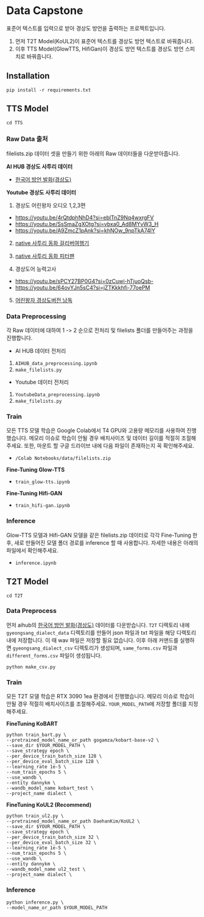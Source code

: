 # Data Capstone
표준어 텍스트를 입력으로 받아 경상도 방언을 출력하는 프로젝트입니다.

1. 먼저 T2T Model(KoUL2)이 표준어 텍스트를 경상도 방언 텍스트로 바꿔줍니다.
2. 이후 TTS Model(GlowTTS, HifiGan)이 경상도 방언 텍스트를 경상도 방언 스피치로 바꿔줍니다.

## Installation
```
pip install -r requirements.txt
```

## TTS Model
```
cd TTS
```
### Raw Data 출처
filelists.zip 데이터 셋을 만들기 위한 아래의 Raw 데이터들을 다운받아줍니다.

<strong>AI HUB 경상도 사투리 데이터</strong>

- [한국어 방언 발화(경상도)](https://aihub.or.kr/aihubdata/data/view.do?currMenu=115&topMenu=100&aihubDataSe=data&dataSetSn=119)

<strong>Youtube 경상도 사투리 데이터</strong>

1) 경상도 어린왕자 오디오 1,2,3편
- https://youtu.be/4rQtdphNhD4?si=eblTnZ9Nq4wxrgFV
- https://youtu.be/SsSmaZgXOtg?si=vbxa0_Ad8MYvW3_H
- https://youtu.be/A9ZmcZ1pAnk?si=khNOw_9npTkA74lY

2. [native 사투리 동화 걸리버여행기](https://youtu.be/1XtUcImoshA?si=UBG_XEnGM64RwoBk)

3. [native 사투리 동화 피터팬](https://youtu.be/yKAtALhzpco?si=ge5Vd4D_coJtMuXe)

4. 경상도어 능력고사
- https://youtu.be/sPCY27BP0G4?si=0zCuwi-hTjuoQsb-
- https://youtu.be/64ovYJn5sC4?si=jZTKkkhfi-77oePM

5. [어린왕자 경상도버전 낭독](https://youtu.be/ic0SWQIgy2E?si=nR61ZYqtkUiP1_mD)

### Data Preprocessing
각 Raw 데이터에 대하여 1 -> 2 순으로 전처리 및 filelists 폴더를 만들어주는 과정을 진행합니다.

- AI HUB 데이터 전처리
1) `AIHUB_data_preprocessing.ipynb`
2) `make_filelists.py`

- Youtube 데이터 전처리
1) `YoutubeData_preprocessing.ipynb`
2) `make_filelists.py`

### Train
모든 TTS 모델 학습은 Google Colab에서 T4 GPU와 고용량 메모리를 사용하여 진행했습니다. 메모리 이슈로 학습이 안될 경우 배치사이즈 및 데이터 길이를 적절히 조절해주세요. 
또한, 마운트 할 구글 드라이브 내에 다음 파일이 존재하는지 꼭 확인해주세요.
- `/Colab Notebooks/data/filelists.zip`

<strong>Fine-Tuning Glow-TTS</strong>
- `train_glow-tts.ipynb`

<strong>Fine-Tuning Hifi-GAN</strong>
- `train_hifi-gan.ipynb`

### Inference
Glow-TTS 모델과 Hifi-GAN 모델을 같은 filelists.zip 데이터로 각각 Fine-Tuning 한 후, 새로 만들어진 모델 폴더 경로를 inference 할 때 사용합니다. 자세한 내용은 아래의 파일에서 확인해주세요.
- `inference.ipynb`



## T2T Model
```
cd T2T
```

### Data Preprocess
먼저 aihub의 [한국어 방언 발화(경상도)](https://aihub.or.kr/aihubdata/data/view.do?currMenu=115&topMenu=100&aihubDataSe=data&dataSetSn=119) 데이터를 다운받습니다. `T2T` 디렉토리 내에 `gyeongsang_dialect_data` 디렉토리를 만들어 json 파일과 txt 파일을 해당 디렉토리 내에 저장합니다. 이 때 wav 파일은 저장할 필요 없습니다. 이후 아래 커맨드를 실행하면 `gyeongsang_dialect_csv` 디렉토리가 생성되며, `same_forms.csv` 파일과 `different_forms.csv` 파일이 생성됩니다.
```
python make_csv.py
```

### Train
모든 T2T 모델 학습은 RTX 3090 1ea 환경에서 진행했습니다. 메모리 이슈로 학습이 안될 경우 적절히 배치사이즈를 조절해주세요. 
`YOUR_MODEL_PATH`에 저장할 폴더를 지정해주세요.

<strong>FineTuning KoBART</strong>
```
python train_bart.py \
--pretrained_model_name_or_path gogamza/kobart-base-v2 \
--save_dir $YOUR_MODEL_PATH \
--save_strategy epoch \
--per_device_train_batch_size 128 \
--per_device_eval_batch_size 128 \
--learning_rate 1e-5 \
--num_train_epochs 5 \
--use_wandb \
--entity dannykm \
--wandb_model_name kobart_test \
--project_name dialect \
```
<strong>FineTuning KoUL2 (Recommend)</strong>
```
python train_ul2.py \
--pretrained_model_name_or_path DaehanKim/KoUL2 \
--save_dir $YOUR_MODEL_PATH \
--save_strategy epoch \
--per_device_train_batch_size 32 \
--per_device_eval_batch_size 32 \
--learning_rate 1e-5 \
--num_train_epochs 5 \
--use_wandb \
--entity dannykm \
--wandb_model_name ul2_test \
--project_name dialect \
```
### Inference
```
python inference.py \
--model_name_or_path $YOUR_MODEL_PATH
```
